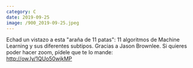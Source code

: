 ```yaml
--- 
category: C 
date: 2019-09-25 
image: /900_2019-09-25.jpeg 
--- 
```


Echad un vistazo a esta "araña de 11 patas": 11 algoritmos de Machine Learning y sus diferentes subtipos. Gracias a Jason Brownlee. Si quieres poder hacer zoom, pídele que te lo mande:<br>http://ow.ly/1QUo50wjkMP